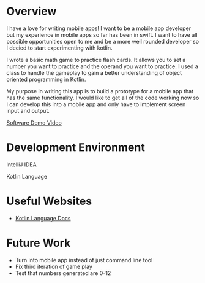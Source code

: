 # Overview

I have a love for writing mobile apps! I want to be a mobile app developer but my experience in mobile apps so far has been in swift. I want to have all possible opportunities open to me and be a more well rounded developer so I decied to start experimenting with kotlin.

I wrote a basic math game to practice flash cards. It allows you to set a number you want to practice and the operand you want to practice. I used a class to handle the gameplay to gain a better understanding of object oriented programming in Kotlin.

My purpose in writing this app is to build a prototype for a mobile app that has the same functionality. I would like to get all of the code working now so I can develop this into a mobile app and only have to implement screen input and output. 

[Software Demo Video](https://youtu.be/9kJw2_guajE)

# Development Environment

IntelliJ IDEA

Kotlin Language

# Useful Websites
* [Kotlin Language Docs](https://kotlinlang.org/docs/classes.html)

# Future Work
* Turn into mobile app instead of just command line tool
* Fix third iteration of game play
* Test that numbers generated are 0-12
